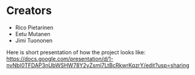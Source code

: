 # Creators
- Rico Pietarinen
- Eetu Mutanen
- Jimi Tuononen

Here is short presentation of how the project looks like: https://docs.google.com/presentation/d/1-nvNbI0TFDAP3nUbWSHW78Y2yZsml7LtBcRkwrKqzrY/edit?usp=sharing


